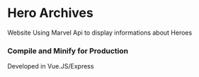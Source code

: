 # Hero Archives

Website Using Marvel Api to display informations about Heroes

### Compile and Minify for Production

Developed in Vue.JS/Express
